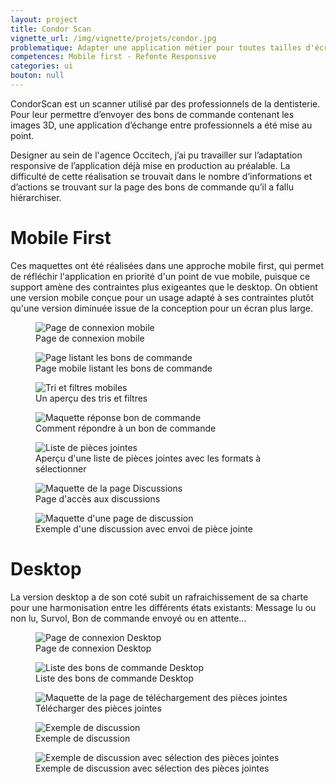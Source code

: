 ```yaml
---
layout: project
title: Condor Scan
vignette_url: /img/vignette/projets/condor.jpg
problematique: Adapter une application métier pour toutes tailles d'écrans
competences: Mobile first · Refonte Responsive
categories: ui
bouton: null
---
```


CondorScan est un scanner utilisé par des professionnels de la dentisterie. Pour leur permettre d’envoyer des bons de commande contenant les images 3D, une application d’échange entre professionnels a été mise au point.

Designer au sein de l'agence Occitech, j’ai pu travailler sur l’adaptation responsive de l’application déjà mise en production au préalable. La difficulté de cette réalisation se trouvait dans le nombre d’informations et d’actions se trouvant sur la page des bons de commande qu’il a fallu hiérarchiser.


# Mobile First

Ces maquettes ont été réalisées dans une approche mobile first, qui permet de réfléchir l'application en priorité d'un point de vue mobile, puisque ce support amène des contraintes plus exigeantes que le desktop. On obtient une version mobile conçue pour un usage adapté à ses contraintes plutôt qu'une version diminuée issue de la conception pour un écran plus large.

<figure>
  <img src="/img/projets/condor/Connexion_Mobile.png" alt="Page de connexion mobile">
  <figcaption> Page de connexion mobile </figcaption>
</figure>

<figure>
  <img src="/img/projets/condor/Bons_de_commande_Recherche_Mobile.png" alt="Page listant les bons de commande ">
  <figcaption> Page mobile listant les bons de commande </figcaption>
</figure>

<figure>
  <img src="/img/projets/condor/Bons_de_commande_Filtres_Mobile.png" alt="Tri et filtres mobiles">
  <figcaption> Un aperçu des tris et filtres </figcaption>
</figure>

<figure>
  <img src="/img/projets/condor/Bons_de_commande_Réponse_Mobile.png" alt="Maquette réponse bon de commande">
  <figcaption> Comment répondre à un bon de commande </figcaption>
</figure>

<figure>
  <img src="/img/projets/condor/Bons_de_commande_Télécharger_Mobile.png" alt="Liste de pièces jointes">
  <figcaption> Aperçu d'une liste de pièces jointes avec les formats à sélectionner </figcaption>
</figure>

<figure>
  <img src="/img/projets/condor/Discussion_List_Mobile.png" alt="Maquette de la page Discussions">
  <figcaption> Page d'accès aux discussions </figcaption>
</figure>

<figure>
  <img src="/img/projets/condor/Discussion_Tchat_Mobile.png" alt="Maquette d'une page de discussion">
  <figcaption> Exemple d'une discussion avec envoi de pièce jointe </figcaption>
</figure>

# Desktop

La version desktop a de son coté subit un rafraichissement de sa charte pour une harmonisation entre les différents états existants: Message lu ou non lu, Survol, Bon de commande envoyé ou en attente…

<figure>
  <img src="/img/projets/condor/Connexion_Dk.png" alt="Page de connexion Desktop">
  <figcaption> Page de connexion Desktop </figcaption>
</figure>

<figure>
  <img src="/img/projets/condor/Bon_de_Commande_Dk.png" alt="Liste des bons de commande Desktop">
  <figcaption> Liste des bons de commande Desktop </figcaption>
</figure>

<figure>
  <img src="/img/projets/condor/Bon_de_Commande_Télécharger_Dk.png" alt="Maquette de la page de téléchargement des pièces jointes">
  <figcaption> Télécharger des pièces jointes </figcaption>
</figure>

<figure>
  <img src="/img/projets/condor/Discussion_Dk.png" alt="Exemple de discussion">
  <figcaption> Exemple de discussion </figcaption>
</figure>

<figure>
  <img src="/img/projets/condor/Discussion_PJ_Dk.png" alt=" Exemple de discussion avec sélection des pièces jointes ">
  <figcaption> Exemple de discussion avec sélection des pièces jointes </figcaption>
</figure>
